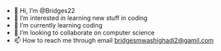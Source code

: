 - 👋 Hi, I’m @Bridges22
- 👀 I’m interested in learning new stuff in coding
- 🌱 I’m currently learning coding
- 💞️ I’m looking to collaborate on computer science 
- 📫 How to reach me through email bridgesmwashighadi2@gamil.com

<!---
Bridges22/Bridges22 is a ✨ special ✨ repository because its `README.md` (this file) appears on your GitHub profile.
You can click the Preview link to take a look at your changes.
--->
